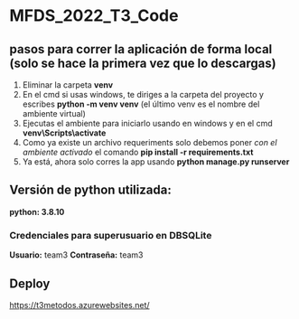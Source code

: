 # MFDS_2022_T3_Code

## pasos para correr la aplicación de forma local (solo se hace la primera vez que lo descargas)

1. Eliminar la carpeta **venv**
2. En el cmd si usas windows, te diriges a la carpeta del proyecto y escribes **python -m venv venv** (el último venv es el nombre del ambiente virtual)
3. Ejecutas el ambiente para iniciarlo usando en windows y en el cmd **venv\Scripts\activate**
4. Como ya existe un archivo requeriments solo debemos poner *con el ambiente activado* el comando **pip install -r requirements.txt** 
5. Ya está,  ahora solo corres la app usando **python manage.py runserver**

## Versión de python utilizada: 
**python: 3.8.10**

### Credenciales para superusuario en DBSQLite
**Usuario:** team3
**Contraseña:** team3

## Deploy
https://t3metodos.azurewebsites.net/
